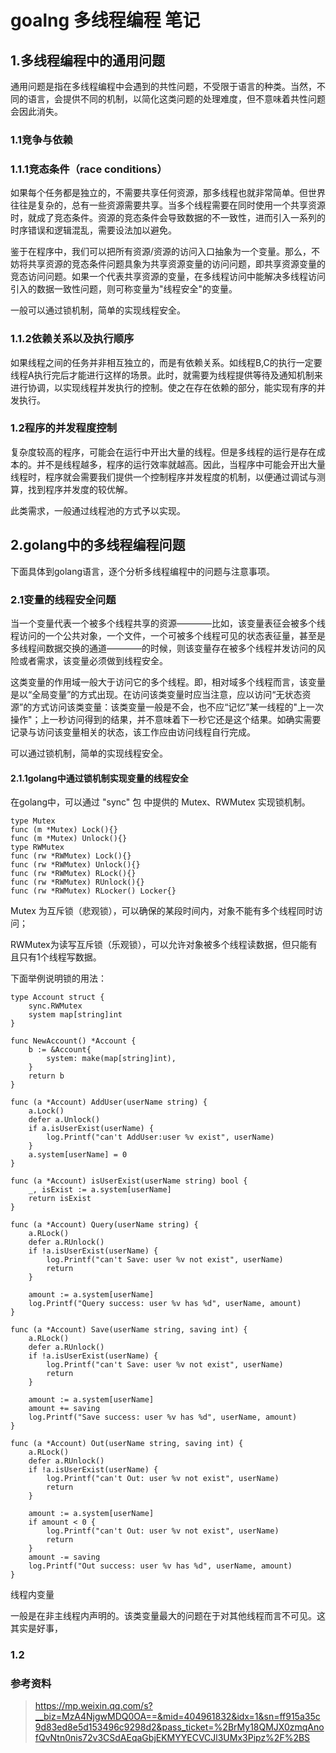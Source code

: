 # goalng 多线程编程 笔记

## 1.多线程编程中的通用问题

通用问题是指在多线程编程中会遇到的共性问题，不受限于语言的种类。当然，不同的语言，会提供不同的机制，以简化这类问题的处理难度，但不意味着共性问题会因此消失。

### 1.1竞争与依赖

### 1.1.1竞态条件（race conditions）

如果每个任务都是独立的，不需要共享任何资源，那多线程也就非常简单。但世界往往是复杂的，总有一些资源需要共享。当多个线程需要在同时使用一个共享资源时，就成了竞态条件。资源的竞态条件会导致数据的不一致性，进而引入一系列的时序错误和逻辑混乱，需要设法加以避免。

鉴于在程序中，我们可以把所有资源/资源的访问入口抽象为一个变量。那么，不妨将共享资源的竞态条件问题具象为共享资源变量的访问问题，即共享资源变量的竞态访问问题。如果一个代表共享资源的变量，在多线程访问中能解决多线程访问引入的数据一致性问题，则可称变量为"线程安全"的变量。

一般可以通过锁机制，简单的实现线程安全。


### 1.1.2依赖关系以及执行顺序


如果线程之间的任务并非相互独立的，而是有依赖关系。如线程B,C的执行一定要线程A执行完后才能进行这样的场景。此时，就需要为线程提供等待及通知机制来进行协调，以实现线程并发执行的控制。使之在存在依赖的部分，能实现有序的并发执行。

### 1.2程序的并发程度控制

复杂度较高的程序，可能会在运行中开出大量的线程。但是多线程的运行是存在成本的。并不是线程越多，程序的运行效率就越高。因此，当程序中可能会开出大量线程时，程序就会需要我们提供一个控制程序并发程度的机制，以便通过调试与测算，找到程序并发度的较优解。

此类需求，一般通过线程池的方式予以实现。



## 2.golang中的多线程编程问题

下面具体到golang语言，逐个分析多线程编程中的问题与注意事项。

### 2.1变量的线程安全问题

当一个变量代表一个被多个线程共享的资源————比如，该变量表征会被多个线程访问的一个公共对象，一个文件，一个可被多个线程可见的状态表征量，甚至是多线程间数据交换的通道————的时候，则该变量存在被多个线程并发访问的风险或者需求，该变量必须做到线程安全。


这类变量的作用域一般大于访问它的多个线程。即，相对域多个线程而言，该变量是以“全局变量”的方式出现。在访问该类变量时应当注意，应以访问“无状态资源”的方式访问该类变量：该类变量一般是不会，也不应“记忆”某一线程的"上一次操作"；上一秒访问得到的结果，并不意味着下一秒它还是这个结果。如确实需要记录与访问该变量相关的状态，该工作应由访问线程自行完成。

可以通过锁机制，简单的实现线程安全。

#### 2.1.1golang中通过锁机制实现变量的线程安全

在golang中，可以通过 "sync" 包 中提供的 Mutex、RWMutex 实现锁机制。

```golang
type Mutex
func (m *Mutex) Lock(){}
func (m *Mutex) Unlock(){}
type RWMutex
func (rw *RWMutex) Lock(){}
func (rw *RWMutex) Unlock(){}
func (rw *RWMutex) RLock(){}
func (rw *RWMutex) RUnlock(){}
func (rw *RWMutex) RLocker() Locker{}
```
Mutex 为互斥锁（悲观锁），可以确保的某段时间内，对象不能有多个线程同时访问；

RWMutex为读写互斥锁（乐观锁），可以允许对象被多个线程读数据，但只能有且只有1个线程写数据。

下面举例说明锁的用法：

```golang
type Account struct {
	sync.RWMutex
	system map[string]int
}

func NewAccount() *Account {
	b := &Account{
		system: make(map[string]int),
	}
	return b
}

func (a *Account) AddUser(userName string) {
	a.Lock()
	defer a.Unlock()
	if a.isUserExist(userName) {
		log.Printf("can't AddUser:user %v exist", userName)
	}
	a.system[userName] = 0
}

func (a *Account) isUserExist(userName string) bool {
	_, isExist := a.system[userName]
	return isExist
}

func (a *Account) Query(userName string) {
	a.RLock()
	defer a.RUnlock()
	if !a.isUserExist(userName) {
		log.Printf("can't Save: user %v not exist", userName)
		return
	}

	amount := a.system[userName]
	log.Printf("Query success: user %v has %d", userName, amount)
}

func (a *Account) Save(userName string, saving int) {
	a.RLock()
	defer a.RUnlock()
	if !a.isUserExist(userName) {
		log.Printf("can't Save: user %v not exist", userName)
		return
	}

	amount := a.system[userName]
	amount += saving
	log.Printf("Save success: user %v has %d", userName, amount)
}

func (a *Account) Out(userName string, saving int) {
	a.RLock()
	defer a.RUnlock()
	if !a.isUserExist(userName) {
		log.Printf("can't Out: user %v not exist", userName)
		return
	}

	amount := a.system[userName]
	if amount < 0 {
		log.Printf("can't Out: user %v not exist", userName)
		return
	}
	amount -= saving
	log.Printf("Out success: user %v has %d", userName, amount)
}

```











  

  
线程内变量

一般是在非主线程内声明的。该类变量最大的问题在于对其他线程而言不可见。这其实是好事，
  
  

### 1.2


### 参考资料
> https://mp.weixin.qq.com/s?__biz=MzA4NjgwMDQ0OA==&mid=404961832&idx=1&sn=ff915a35c9d83ed8e5d153496c9298d2&pass_ticket=%2BrMy18QMJX0zmqAnofQvNtn0nis72v3CSdAEqaGbjEKMYYECVCJl3UMx3Pipz%2F%2BS

> 

